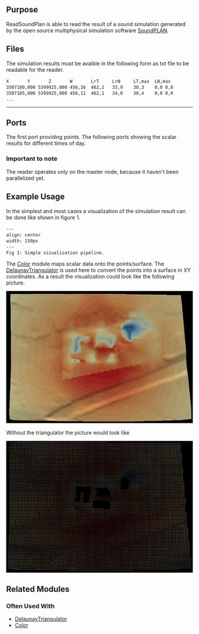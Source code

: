 [headline]:<>

## Purpose

ReadSoundPlan is able to read the result of a sound simulation generated by the open source multiphysical simulation software [SoundPLAN](https://www.soundplan.eu/de/software/).

## Files

The simulation results must be avaible in the following form as txt file to be readable for the reader.

```
X		Y		Z	    W	    LrT	    LrN	    LT,max	LN,max
3507180,000	5399925,000	456,16	462,2	33,9	30,3	0,0	0,0
3507185,000	5399925,000	456,11	462,1	34,0	30,4	0,0	0,0
...
```

---

## Ports
[moduleHtml]:<>

The first port providing points. The following ports showing the scalar results for different times of day.

[parameters]:<>

### Important to note

The reader operates only on the master node, because it haven't been parallelized yet.

## Example Usage

In the simplest and most cases a visualization of the simulation result can be done like shown in figure 1. 

```{figure} [vslFile]:<soundplan>
---
align: center
width: 150px
---
Fig 1: Simple vizualization pipeline.
```

The [Color](Color.md) module maps scalar data onto the points/surface. The [DelaunayTriangulator](DelaunayTriangulator.md) is used here to convert the points into a surface in XY coordinates. As a result the visualization could look like the following picture. 

![](soundplan_surface.png)

Without the triangulator the picture would look like

![](soundplan_point.png)

## Related Modules

### Often Used With

- [DelaunayTriangulator](DelaunayTriangulator.md)
- [Color](Color.md)
